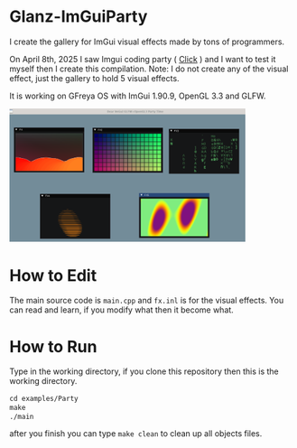# Glanz-ImGuiParty

I create the gallery for ImGui visual effects made by tons of programmers.

On April 8th, 2025 I saw Imgui coding party ( <a href="https://github.com/ocornut/imgui/issues/3606">Click</a> ) and I want to test it myself then I create this compilation.
Note: I do not create any of the visual effect, just the gallery to hold 5 visual effects.

It is working on GFreya OS with ImGui 1.90.9, OpenGL 3.3 and GLFW.

<img src="https://github.com/glanzkaiser/Glanz-ImGuiParty/blob/main/1.png" width="83%">

# How to Edit

The main source code is `main.cpp` and `fx.inl` is for the visual effects. You can read and learn, if you modify what then it become what.

# How to Run

Type in the working directory, if you clone this repository then this is the working directory.
```
cd examples/Party
make
./main
```

after you finish you can type `make clean` to clean up all objects files.
